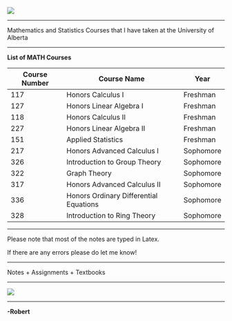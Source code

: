<img src = "https://enterprisequartetdotcom.files.wordpress.com/2012/09/ua1txt2.jpg">
<hr>
Mathematics and Statistics Courses that I have taken at the University of Alberta
<hr>

**List of MATH Courses**

| Course Number 	| Course Name                            	| Year      	|
|---------------	|----------------------------------------	|-----------	|
| 117           	| Honors Calculus I                      	| Freshman  	|
| 127           	| Honors Linear Algebra I                	| Freshman  	|
| 118           	| Honors Calculus II                     	| Freshman  	|
| 227           	| Honors Linear Algebra II               	| Freshman  	|
| 151           	| Applied Statistics                     	| Freshman  	|
| 217           	| Honors Advanced Calculus I             	| Sophomore 	|
| 326           	| Introduction to Group Theory           	| Sophomore 	|
| 322           	| Graph Theory                           	| Sophomore 	|
| 317           	| Honors Advanced Calculus II            	| Sophomore 	|
| 336           	| Honors Ordinary Differential Equations 	| Sophomore 	|
| 328           	| Introduction to Ring Theory            	| Sophomore 	|
<hr>
Please note that most of the notes are typed in Latex. 

If there are any errors please do let me know!
<hr>
Notes + Assignments + Textbooks
<hr>
<img src = "https://i.pinimg.com/originals/9f/b7/5a/9fb75a1ad8d7b696e7ecc8104aa29c06.png">
<hr>

**-Robert**
